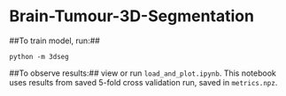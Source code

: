 # Brain-Tumour-3D-Segmentation

##To train model, run:##
```
python -m 3dseg
```

##To observe results:##
view or run ```load_and_plot.ipynb```. This notebook uses results from saved 5-fold cross validation run, saved in ```metrics.npz```.
